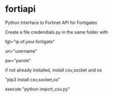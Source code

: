 # fortiapi

Python Interface to Fortinet API for Fortigates

Create a file credendials.py in the same folder with

fgt="ip.of.your.fortigate"

un="username"

pw="parole"

if not already installed, install csv,socket and os

"pip3 install csv,socket,os"

execute "python import_csv.py"